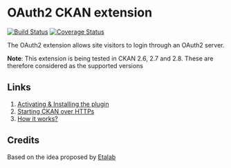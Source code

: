 OAuth2 CKAN extension
=====================

[![Build Status](https://travis-ci.org/conwetlab/ckanext-firebase.svg?branch=master)](https://travis-ci.org/conwetlab/ckanext-firebase)
[![Coverage Status](https://coveralls.io/repos/github/conwetlab/ckanext-firebase/badge.svg?branch=master)](https://coveralls.io/github/conwetlab/ckanext-firebase?branch=master)

The OAuth2 extension allows site visitors to login through an OAuth2 server.

**Note**: This extension is being tested in CKAN 2.6, 2.7 and 2.8. These are therefore considered as the supported versions


## Links

1. [Activating & Installing the plugin](https://github.com/conwetlab/ckanext-firebase/wiki/Activating-and-Installing)
2. [Starting CKAN over HTTPs](https://github.com/conwetlab/ckanext-firebase/wiki/Starting-CKAN-over-HTTPs)
3. [How it works?](https://github.com/conwetlab/ckanext-firebase/wiki/How-it-works%3F)


## Credits

Based on the idea proposed by [Etalab](https://github.com/etalab/ckanext-firebase)
